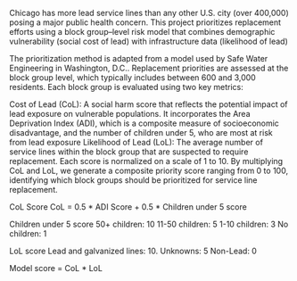 Chicago has more lead service lines than any other U.S. city (over 400,000) posing a major public health concern. This project prioritizes replacement efforts using a block group–level risk model that combines demographic vulnerability (social cost of lead) with infrastructure data (likelihood of lead)

The prioritization method is adapted from a model used by Safe Water Engineering in Washington, D.C.. Replacement priorities are assessed at the block group level, which typically includes between 600 and 3,000 residents. Each block group is evaluated using two key metrics:

Cost of Lead (CoL): A social harm score that reflects the potential impact of lead exposure on vulnerable populations. It incorporates the Area Deprivation Index (ADI), which is a composite measure of socioeconomic disadvantage, and the number of children under 5, who are most at risk from lead exposure
Likelihood of Lead (LoL): The average number of service lines within the block group that are suspected to require replacement.
Each score is normalized on a scale of 1 to 10. By multiplying CoL and LoL, we generate a composite priority score ranging from 0 to 100, identifying which block groups should be prioritized for service line replacement.

CoL Score
CoL = 0.5 * ADI Score + 0.5 * Children under 5 score

Children under 5 score
50+ children:  10
11-50 children: 5
1-10 children:   3
No children:      1 

LoL score
Lead and galvanized lines: 10.
Unknowns: 5
Non-Lead: 0

Model score = CoL * LoL

